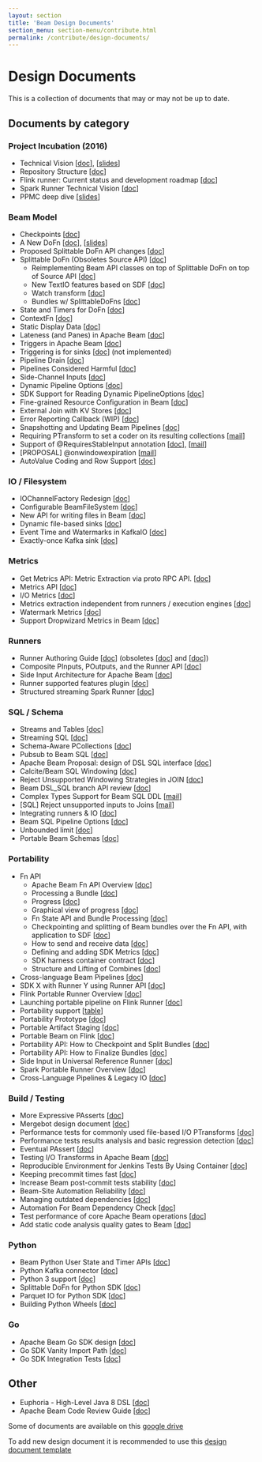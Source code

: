 ```yaml
---
layout: section
title: 'Beam Design Documents'
section_menu: section-menu/contribute.html
permalink: /contribute/design-documents/
---
```

<!--
Licensed under the Apache License, Version 2.0 (the "License");
you may not use this file except in compliance with the License.
You may obtain a copy of the License at

http://www.apache.org/licenses/LICENSE-2.0

Unless required by applicable law or agreed to in writing, software
distributed under the License is distributed on an "AS IS" BASIS,
WITHOUT WARRANTIES OR CONDITIONS OF ANY KIND, either express or implied.
See the License for the specific language governing permissions and
limitations under the License.
-->

# Design Documents
This is a collection of documents that may or may not be up to date.

## Documents by category
### Project Incubation (2016)
- Technical Vision [[doc](https://docs.google.com/document/d/1UyAeugHxZmVlQ5cEWo_eOPgXNQA1oD-rGooWOSwAqh8/edit)], [[slides](https://docs.google.com/presentation/d/1E9seGPB_VXtY_KZP4HngDPTbsu5RVZFFaTlwEYa88Zw)]
- Repository Structure [[doc](https://docs.google.com/document/d/1mTeZED33Famq25XedbKeDlGIJRvtzCXjSfwH9NKQYUE)]
- Flink runner: Current status and development roadmap [[doc](https://docs.google.com/document/d/1QM_X70VvxWksAQ5C114MoAKb1d9Vzl2dLxEZM4WYogo)]
- Spark Runner Technical Vision [[doc](https://docs.google.com/document/d/1y4qlQinjjrusGWlgq-mYmbxRW2z7-_X5Xax-GG0YsC0)]
- PPMC deep dive [[slides](https://docs.google.com/presentation/d/1uTb7dx4-Y2OM_B0_3XF_whwAL2FlDTTuq2QzP9sJ4Mg)]

### Beam Model
- Checkpoints [[doc](https://s.apache.org/FIWQ)]
- A New DoFn [[doc](https://s.apache.org/a-new-dofn)], [[slides](https://s.apache.org/presenting-a-new-dofn)]
- Proposed Splittable DoFn API changes [[doc](https://docs.google.com/document/d/1BGc8pM1GOvZhwR9SARSVte-20XEoBUxrGJ5gTWXdv3c)]
- Splittable DoFn (Obsoletes Source API) [[doc](http://s.apache.org/splittable-do-fn)]
  - Reimplementing Beam API classes on top of Splittable DoFn on top of Source API [[doc](https://s.apache.org/sdf-via-source)]
  - New TextIO features based on SDF [[doc](http://s.apache.org/textio-sdf)]
  - Watch transform [[doc](http://s.apache.org/beam-watch-transform)]
  - Bundles w/ SplittableDoFns [[doc](https://s.apache.org/beam-bundles-backlog-splitting)]
- State and Timers for DoFn [[doc](https://s.apache.org/beam-state)]
- ContextFn [[doc](http://s.apache.org/context-fn)]
- Static Display Data [[doc](https://docs.google.com/document/d/11enEB9JwVp6vO0uOYYTMYTGkr3TdNfELwWqoiUg5ZxM)]
- Lateness (and Panes) in Apache Beam [[doc](https://s.apache.org/beam-lateness)]
- Triggers in Apache Beam [[doc](https://s.apache.org/beam-triggers)]
- Triggering is for sinks [[doc](https://s.apache.org/beam-sink-triggers)] (not implemented)
- Pipeline Drain [[doc](https://docs.google.com/document/d/1NExwHlj-2q2WUGhSO4jTu8XGhDPmm3cllSN8IMmWci8)]
- Pipelines Considered Harmful [[doc](https://s.apache.org/no-beam-pipeline)]
- Side-Channel Inputs [[doc](https://docs.google.com/document/d/1e_-MenoW2cQ-6-EGVVqfOR-B9FovVXqXyUm4-ZwlgKA)]
- Dynamic Pipeline Options [[doc](https://docs.google.com/document/d/1I-iIgWDYasb7ZmXbGBHdok_IK1r1YAJ90JG5Fz0_28o)]
- SDK Support for Reading Dynamic PipelineOptions [[doc](https://docs.google.com/document/d/17I7HeNQmiIfOJi0aI70tgGMMkOSgGi8ZUH-MOnFatZ8)]
- Fine-grained Resource Configuration in Beam [[doc](https://docs.google.com/document/d/1N0y64dbzmukLLEy6M9CygdI_H88pIS3NtcOAkL5-oVw)]
- External Join with KV Stores [[doc](https://docs.google.com/document/d/1B-XnUwXh64lbswRieckU0BxtygSV58hysqZbpZmk03A)]
- Error Reporting Callback (WIP) [[doc](https://docs.google.com/document/d/1o2VXwCL97k3G-1BR9RSKNc6XtJTIA6SEKPMne91S67Y)]
- Snapshotting and Updating Beam Pipelines [[doc](https://docs.google.com/document/d/1UWhnYPgui0gUYOsuGcCjLuoOUlGA4QaY91n8p3wz9MY)]
- Requiring PTransform to set a coder on its resulting collections [[mail](https://lists.apache.org/thread.html/1dde0b5a93c2983cbab5f68ce7c74580102f5bb2baaa816585d7eabb@%3Cdev.beam.apache.org%3E)]
- Support of @RequiresStableInput annotation [[doc](https://docs.google.com/document/d/117yRKbbcEdm3eIKB_26BHOJGmHSZl1YNoF0RqWGtqAM)], [[mail](https://lists.apache.org/thread.html/ae3c838df060e47148439d1dad818d5e927b2a25ff00cc4153221dff@%3Cdev.beam.apache.org%3E)]
- [PROPOSAL] @onwindowexpiration [[mail](https://lists.apache.org/thread.html/1dab7f17c97378e665928b11116cbd887dc7be93390ab26c593ee49a@%3Cdev.beam.apache.org%3E)]
- AutoValue Coding and Row Support [[doc](https://docs.google.com/document/d/1ucoik4WzUDfilqIz3I1AuMHc1J8DE6iv7gaUCDI42BI)] 

### IO / Filesystem
- IOChannelFactory Redesign [[doc](https://docs.google.com/document/d/11TdPyZ9_zmjokhNWM3Id-XJsVG3qel2lhdKTknmZ_7M)]
- Configurable BeamFileSystem [[doc](https://docs.google.com/document/d/1-7vo9nLRsEEzDGnb562PuL4q9mUiq_ZVpCAiyyJw8p8)]
- New API for writing files in Beam [[doc](http://s.apache.org/fileio-write)]
- Dynamic file-based sinks [[doc](https://docs.google.com/document/d/1Bd9mJO1YC8vOoFObJFupVURBMCl7jWt6hOgw6ClwxE4)]
- Event Time and Watermarks in KafkaIO [[doc](https://docs.google.com/document/d/1DyWcLJpALRoUfvYUbiPCDVikYb_Xz2X7Co2aDUVVd4I)]
- Exactly-once Kafka sink [[doc](https://lists.apache.org/thread.html/fb394e576e6e858205307b033c5a5c6cc3923a17606814a54036c570@%3Cdev.beam.apache.org%3E)]

### Metrics
- Get Metrics API: Metric Extraction via proto RPC API. [[doc](https://s.apache.org/get-metrics-api)]
- Metrics API [[doc](http://s.apache.org/beam-metrics-api)]
- I/O Metrics [[doc](https://s.apache.org/standard-io-metrics)]
- Metrics extraction independent from runners / execution engines [[doc](https://s.apache.org/runner_independent_metrics_extraction)]
- Watermark Metrics [[doc](https://docs.google.com/document/d/1ykjjG97DjVQP73jGbotGRbtK38hGvFbokNEOuNO4DAo)]
- Support Dropwizard Metrics in Beam [[doc](https://docs.google.com/document/d/1-35iyCIJ9P4EQONlakgXBFRGUYoOLanq2Uf2sw5EjJw)]

### Runners
- Runner Authoring Guide [[doc](https://s.apache.org/beam-runner-guide)] (obsoletes [[doc](http://s.apache.org/beam-runner-api)] and [[doc](https://s.apache.org/beam-runner-1-pager)])
- Composite PInputs, POutputs, and the Runner API [[doc](https://s.apache.org/beam-runner-composites)]
- Side Input Architecture for Apache Beam [[doc](https://s.apache.org/beam-side-inputs-1-pager)]
- Runner supported features plugin [[doc](https://s.apache.org/k79W)]
- Structured streaming Spark Runner [[doc](https://s.apache.org/spark-structured-streaming-runner)]

### SQL / Schema
- Streams and Tables [[doc](https://s.apache.org/beam-streams-tables)]
- Streaming SQL [[doc](http://s.apache.org/streaming-sql-spec)]
- Schema-Aware PCollections [[doc](https://docs.google.com/document/d/1tnG2DPHZYbsomvihIpXruUmQ12pHGK0QIvXS1FOTgRc)]
- Pubsub to Beam SQL [[doc](https://docs.google.com/document/d/1554kJD33ovkBDvSNjasHu90L_EZOS26ZHr4ao1muS-A)]
- Apache Beam Proposal: design of DSL SQL interface [[doc](https://docs.google.com/document/d/1uWXL_yF3UUO5GfCxbL6kWsmC8xCWfICU3RwiQKsk7Mk)]
- Calcite/Beam SQL Windowing [[doc](https://docs.google.com/document/d/1yuG_fAnbAKEq3qz2jdf8qxyEIZ3xJAbCF1bbd_Y9Ia8)]
- Reject Unsupported Windowing Strategies in JOIN [[doc](https://docs.google.com/document/d/1Me0orPfH6vEFjfsTGcZ5ELWg-sw4st1ZvXqYyr7Pexc)]
- Beam DSL_SQL branch API review [[doc](https://s.apache.org/beam-sql-dsl-api-review)]
- Complex Types Support for Beam SQL DDL [[mail](https://lists.apache.org/thread.html/c494e521cb6865b1ae19a68e8e653afc562df7744e8d08087249cbe0@%3Cdev.beam.apache.org%3E)]
- [SQL] Reject unsupported inputs to Joins [[mail](https://lists.apache.org/thread.html/e7a442fa9cf6b76a5b435493170508f6c42fb9ccef9bcef434424f79@%3Cdev.beam.apache.org%3E)]
- Integrating runners & IO [[doc](https://docs.google.com/document/d/1ZFVlnldrIYhUgOfxIT2JcmTFFSWTl4HwAnQsnwiNL1g)]
- Beam SQL Pipeline Options [[doc](https://docs.google.com/document/d/1UTsSBuruJRfGnVOS9eXbQI6NauCD4WnSAPgA_Y0zjdk)]
- Unbounded limit [[doc](https://docs.google.com/document/d/13zeTewHH9nfwhSlcE4x77WQwr1U2Z4sTiNRjOXUj2aw)]
- Portable Beam Schemas [[doc](https://s.apache.org/beam-schemas)]

### Portability
- Fn API
  - Apache Beam Fn API Overview [[doc](https://s.apache.org/beam-fn-api)]
  - Processing a Bundle [[doc](https://s.apache.org/beam-fn-api-processing-a-bundle)]
  - Progress [[doc](https://s.apache.org/beam-fn-api-progress-reporting)]
  - Graphical view of progress [[doc](https://docs.google.com/document/d/1Dx18qBTvFWNqwLeecemOpKfleKzFyeV3Qwh71SHATvY)]
  - Fn State API and Bundle Processing [[doc](https://s.apache.org/beam-fn-state-api-and-bundle-processing)]
  - Checkpointing and splitting of Beam bundles over the Fn API, with application to SDF [[doc](https://s.apache.org/beam-breaking-fusion)]
  - How to send and receive data [[doc](https://s.apache.org/beam-fn-api-send-and-receive-data)]
  - Defining and adding SDK Metrics [[doc](https://s.apache.org/beam-fn-api-metrics)]
  - SDK harness container contract [[doc](https://s.apache.org/beam-fn-api-container-contract)]
  - Structure and Lifting of Combines [[doc](https://s.apache.org/beam-runner-api-combine-model)]
- Cross-language Beam Pipelines [[doc](https://s.apache.org/beam-mixed-language-pipelines)]
- SDK X with Runner Y using Runner API [[doc](https://s.apache.org/beam-job-api)]
- Flink Portable Runner Overview [[doc](https://s.apache.org/portable-flink-runner-overview)]
- Launching portable pipeline on Flink Runner [[doc](https://docs.google.com/document/d/1xOaEEJrMmiSHprd-WiYABegfT129qqF-idUBINjxz8s)]
- Portability support [[table](https://docs.google.com/spreadsheets/d/1KDa_FGn1ShjomGd-UUDOhuh2q73de2tPz6BqHpzqvNI)]
- Portability Prototype [[doc](https://s.apache.org/beam-portability-team-doc)]
- Portable Artifact Staging [[doc](https://docs.google.com/document/d/12zNk3O2nhTB8Zmxw5U78qXrvlk5r42X8tqF248IDlpI)]
- Portable Beam on Flink [[doc](https://s.apache.org/portable-beam-on-flink)]
- Portability API: How to Checkpoint and Split Bundles [[doc](https://s.apache.org/beam-checkpoint-and-split-bundles)]
- Portability API: How to Finalize Bundles [[doc](https://s.apache.org/beam-finalizing-bundles)]
- Side Input in Universal Reference Runner [[doc](https://docs.google.com/document/d/13N0OJ7QJm81wcgu13pi9GuN29UUxN2iIFn_H8lKpDks)]
- Spark Portable Runner Overview [[doc](https://docs.google.com/document/d/1j8GERTiHUuc6CzzCXZHc38rBn41uWfATBh2-5JN8hro)]
- Cross-Language Pipelines & Legacy IO [[doc](https://s.apache.org/beam-cross-language-io)]

### Build / Testing
- More Expressive PAsserts [[doc](https://docs.google.com/document/d/1fZUUbG2LxBtqCVabQshldXIhkMcXepsbv2vuuny8Ix4)]
- Mergebot design document [[doc](https://docs.google.com/document/d/18iFnW6egjqd_ADXCTQcuAkkz3J96LHdV5DlYUhXHf0M)]
- Performance tests for commonly used file-based I/O PTransforms [[doc](https://docs.google.com/document/d/1dA-5s6OHiP_cz-NRAbwapoKF5MEC1wKps4A5tFbIPKE)]
- Performance tests results analysis and basic regression detection [[doc](https://docs.google.com/document/d/1Cb7XVmqe__nA_WCrriAifL-3WCzbZzV4Am5W_SkQLeA)]
- Eventual PAssert [[doc](https://docs.google.com/document/d/1X_3KH_6QyfOSnh5kNK-fHlkEDrwPVpA2RnRggMMxhUk)]
- Testing I/O Transforms in Apache Beam [[doc](https://docs.google.com/document/d/153J9jPQhMCNi_eBzJfhAg-NprQ7vbf1jNVRgdqeEE8I)]
- Reproducible Environment for Jenkins Tests By Using Container [[doc](https://docs.google.com/document/d/1U7FeVMiHiBP-pFm4ULotqG1QqZY0fi7g9ZwTmeIgvvM)]
- Keeping precommit times fast [[doc](https://docs.google.com/document/d/1udtvggmS2LTMmdwjEtZCcUQy6aQAiYTI3OrTP8CLfJM/edit?usp=sharing)]
- Increase Beam post-commit tests stability [[doc](https://docs.google.com/document/d/1sczGwnCvdHiboVajGVdnZL0rfnr7ViXXAebBAf_uQME)]
- Beam-Site Automation Reliability [[doc](https://s.apache.org/beam-site-automation)]
- Managing outdated dependencies [[doc](https://docs.google.com/document/d/15m1MziZ5TNd9rh_XN0YYBJfYkt0Oj-Ou9g0KFDPL2aA)]
- Automation For Beam Dependency Check [[doc](https://docs.google.com/document/d/1rqr_8a9NYZCgeiXpTIwWLCL7X8amPAVfRXsO72BpBwA)]
- Test performance of core Apache Beam operations [[doc](https://s.apache.org/load-test-basic-operations)]
- Add static code analysis quality gates to Beam [[doc](https://docs.google.com/document/d/1YbV18mrHujmiLBtadS1WzCVeiI3Lo7W6awWJDA4A98o)]

### Python
- Beam Python User State and Timer APIs [[doc](https://s.apache.org/beam-python-user-state-and-timers)]
- Python Kafka connector [[doc](https://docs.google.com/document/d/1ogRS-e-HYYTHsXi_l2zDUUOnvfzEbub3BFkPrYIOawU)]
- Python 3 support [[doc](https://s.apache.org/beam-python-3)]
- Splittable DoFn for Python SDK [[doc](http://s.apache.org/splittable-do-fn-python-sdk)]
- Parquet IO for Python SDK [[doc](https://docs.google.com/document/d/1-FT6zmjYhYFWXL8aDM5mNeiUnZdKnnB021zTo4S-0Wg)]
- Building Python Wheels [[doc](https://docs.google.com/document/d/1MRVFs48e6g7wORshr2UpuOVD_yTSJTbmR65_j8XbGek)]

### Go
- Apache Beam Go SDK design [[doc](https://s.apache.org/beam-go-sdk-design-rfc)]
- Go SDK Vanity Import Path [[doc](https://s.apache.org/go-beam-vanity-import)]
- Go SDK Integration Tests [[doc](https://docs.google.com/document/d/1jy6EE7D4RjgfNV0FhD3rMsT1YKhnUfcHRZMAlC6ygXw)]

## Other
- Euphoria - High-Level Java 8 DSL [[doc](https://s.apache.org/beam-euphoria)]
- Apache Beam Code Review Guide [[doc](https://docs.google.com/document/d/1ZgAsSqEX9CaiTycrcR-tdc3X7MWlyT-F32jfMl89kDQ)]

Some of documents are available on this [google drive](https://drive.google.com/corp/drive/folders/0B-IhJZh9Ab52OFBVZHpsNjc4eXc)

To add new design document it is recommended to use this [design document template](https://docs.google.com/document/d/1kVePqjt2daZd0bQHGUwghlcLbhvrny7VpflAzk9sjUg)
